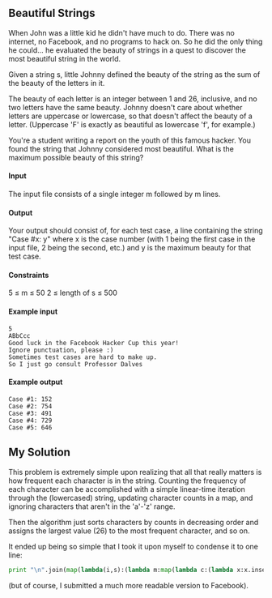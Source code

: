 ## Beautiful Strings

When John was a little kid he didn't have much to do. There was no internet, no Facebook, and no programs to hack on. So he did the only thing he could... he evaluated the beauty of strings in a quest to discover the most beautiful string in the world.

Given a string s, little Johnny defined the beauty of the string as the sum of the beauty of the letters in it.

The beauty of each letter is an integer between 1 and 26, inclusive, and no two letters have the same beauty. Johnny doesn't care about whether letters are uppercase or lowercase, so that doesn't affect the beauty of a letter. (Uppercase 'F' is exactly as beautiful as lowercase 'f', for example.)

You're a student writing a report on the youth of this famous hacker. You found the string that Johnny considered most beautiful. What is the maximum possible beauty of this string?

#### Input
The input file consists of a single integer m followed by m lines.

#### Output
Your output should consist of, for each test case, a line containing the string "Case #x: y" where x is the case number (with 1 being the first case in the input file, 2 being the second, etc.) and y is the maximum beauty for that test case.

#### Constraints
5 ≤ m ≤ 50
2 ≤ length of s ≤ 500

#### Example input
    5
    ABbCcc
    Good luck in the Facebook Hacker Cup this year!
    Ignore punctuation, please :)
    Sometimes test cases are hard to make up.
    So I just go consult Professor Dalves

#### Example output
    Case #1: 152
    Case #2: 754
    Case #3: 491
    Case #4: 729
    Case #5: 646

## My Solution

This problem is extremely simple upon realizing that all that really matters is how frequent each character is in the string. Counting the frequency of each character can be accomplished with a simple linear-time iteration through the (lowercased) string, updating character counts in a map, and ignoring characters that aren't in the 'a'-'z' range.

Then the algorithm just sorts characters by counts in decreasing order and assigns the largest value (26) to the most frequent character, and so on.

It ended up being so simple that I took it upon myself to condense it to one line:

```python
print "\n".join(map(lambda(i,s):(lambda m:map(lambda c:(lambda x:x.insert(0,x[0]+1))(m.setdefault(c,[0])),filter(lambda c:c.isalpha(),s.lower()))and"Case #%d: %s"%(i+1,sum(m[c][0]*b for b,c in zip(range(26,0,-1),sorted(m,key=lambda c:m[c][0])[::-1]))))({}),enumerate(open("beautiful_strings.in").read().strip().split("\n")[1:])))
```

(but of course, I submitted a much more readable version to Facebook).